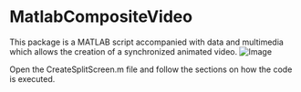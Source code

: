 # MatlabCompositeVideo

This package is a MATLAB script accompanied with data and multimedia which allows the creation of a synchronized animated video. 
![Image](https://i.imgur.com/WwGvfn6.png)

Open the CreateSplitScreen.m file and follow the sections on how the code is executed. 
